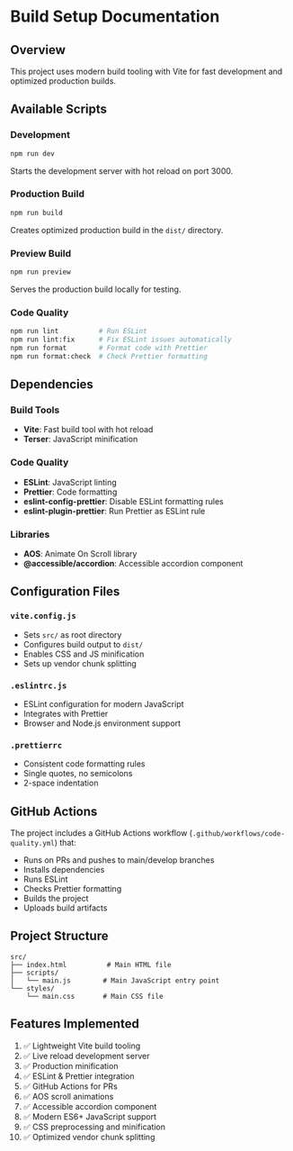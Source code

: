 # Build Setup Documentation

## Overview
This project uses modern build tooling with Vite for fast development and optimized production builds.

## Available Scripts

### Development
```bash
npm run dev
```
Starts the development server with hot reload on port 3000.

### Production Build
```bash
npm run build
```
Creates optimized production build in the `dist/` directory.

### Preview Build
```bash
npm run preview
```
Serves the production build locally for testing.

### Code Quality
```bash
npm run lint          # Run ESLint
npm run lint:fix      # Fix ESLint issues automatically
npm run format        # Format code with Prettier
npm run format:check  # Check Prettier formatting
```

## Dependencies

### Build Tools
- **Vite**: Fast build tool with hot reload
- **Terser**: JavaScript minification

### Code Quality
- **ESLint**: JavaScript linting
- **Prettier**: Code formatting
- **eslint-config-prettier**: Disable ESLint formatting rules
- **eslint-plugin-prettier**: Run Prettier as ESLint rule

### Libraries
- **AOS**: Animate On Scroll library
- **@accessible/accordion**: Accessible accordion component

## Configuration Files

### `vite.config.js`
- Sets `src/` as root directory
- Configures build output to `dist/`
- Enables CSS and JS minification
- Sets up vendor chunk splitting

### `.eslintrc.js`
- ESLint configuration for modern JavaScript
- Integrates with Prettier
- Browser and Node.js environment support

### `.prettierrc`
- Consistent code formatting rules
- Single quotes, no semicolons
- 2-space indentation

## GitHub Actions
The project includes a GitHub Actions workflow (`.github/workflows/code-quality.yml`) that:
- Runs on PRs and pushes to main/develop branches
- Installs dependencies
- Runs ESLint
- Checks Prettier formatting
- Builds the project
- Uploads build artifacts

## Project Structure
```
src/
├── index.html          # Main HTML file
├── scripts/
│   └── main.js        # Main JavaScript entry point
└── styles/
    └── main.css       # Main CSS file
```

## Features Implemented
1. ✅ Lightweight Vite build tooling
2. ✅ Live reload development server
3. ✅ Production minification
4. ✅ ESLint & Prettier integration
5. ✅ GitHub Actions for PRs
6. ✅ AOS scroll animations
7. ✅ Accessible accordion component
8. ✅ Modern ES6+ JavaScript support
9. ✅ CSS preprocessing and minification
10. ✅ Optimized vendor chunk splitting
